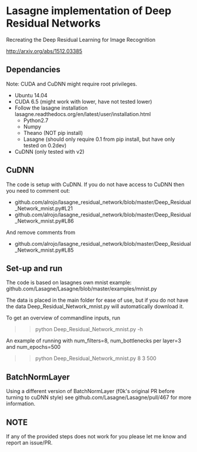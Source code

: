 # Lasagne implementation of Deep Residual Networks

Recreating the Deep Residual Learning for Image Recognition

http://arxiv.org/abs/1512.03385

## Dependancies

Note: CUDA and CuDNN might require root privileges.
- Ubuntu 14.04
- CUDA 6.5 (might work with lower, have not tested lower)
- Follow the lasagne installation lasagne.readthedocs.org/en/latest/user/installation.html
  - Python2.7
  - Numpy
  - Theano (NOT pip install)
  - Lasagne (should only require 0.1 from pip install, but have only tested on 0.2dev)
- CuDNN (only tested with v2)

## CuDNN

The code is setup with CuDNN. If you do not have access to CuDNN then you need to comment out:
* github.com/alrojo/lasagne_residual_network/blob/master/Deep_Residual_Network_mnist.py#L21
* github.com/alrojo/lasagne_residual_network/blob/master/Deep_Residual_Network_mnist.py#L86

And remove comments from
* github.com/alrojo/lasagne_residual_network/blob/master/Deep_Residual_Network_mnist.py#L85

## Set-up and run

The code is based on lasagnes own mnist example: github.com/Lasagne/Lasagne/blob/master/examples/mnist.py

The data is placed in the main folder for ease of use, but if you do not have the data Deep_Residual_Network_mnist.py will automatically download it.

To get an overview of commandline inputs, run

>>python Deep_Residual_Network_mnist.py -h

An example of running with num_filters=8, num_bottlenecks per layer=3 and num_epochs=500

>>python Deep_Residual_Network_mnist.py 8 3 500


## BatchNormLayer

Using a different version of BatchNormLayer (f0k's original PR before turning to cuDNN style) see  github.com/Lasagne/Lasagne/pull/467 for more information.

## NOTE

If any of the provided steps does not work for you please let me know and report an issue/PR.
